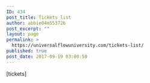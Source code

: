 ```yaml
---
ID: 434
post_title: Tickets list
author: abbie04m553726
post_excerpt: ""
layout: page
permalink: >
  https://universalflowuniversity.com/tickets-list/
published: true
post_date: 2017-09-19 03:00:59
---
```

[tickets]